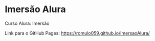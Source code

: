 # Imersão Alura
Curso Alura: Imersão

Link para o GitHub Pages: https://romulo059.github.io/ImersaoAlura/
